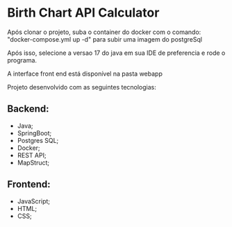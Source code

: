 # Birth Chart API Calculator

Após clonar o projeto, suba o container do docker com o comando: 
"docker-compose.yml up -d" para subir uma imagem do postgreSql

Após isso, selecione a versao 17 do java em sua IDE de preferencia e rode o programa. 

A interface front end está disponível na pasta webapp

Projeto desenvolvido com as seguintes tecnologias:

## Backend:
  - Java;
  - SpringBoot;
  - Postgres SQL;
  - Docker;
  - REST API;
  - MapStruct;

## Frontend:
  - JavaScript;
  - HTML;
  - CSS;
